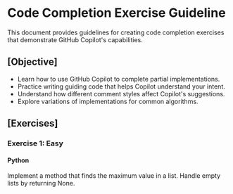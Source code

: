 # Code Completion Exercise Guideline

This document provides guidelines for creating code completion exercises that demonstrate GitHub Copilot's capabilities.

## [Objective]

- Learn how to use GitHub Copilot to complete partial implementations.
- Practice writing guiding code that helps Copilot understand your intent.
- Understand how different comment styles affect Copilot's suggestions.
- Explore variations of implementations for common algorithms.

## [Exercises]

### Exercise 1: Easy

#### Python
Implement a method that finds the maximum value in a list. Handle empty lists by returning None.